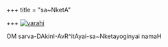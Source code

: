 +++
title = "sa~NketA"

+++
[![varahi](https://i1.wp.com/farm3.static.flickr.com/2644/3728932256_9445216214.jpg)](http://www.flickr.com/photos/24766652@N05/3728932256/ "varahi by somasushma, on Flickr")

OM sarva-DAkinI-AvR^itAyai-sa\~Nketayoginyai namaH
